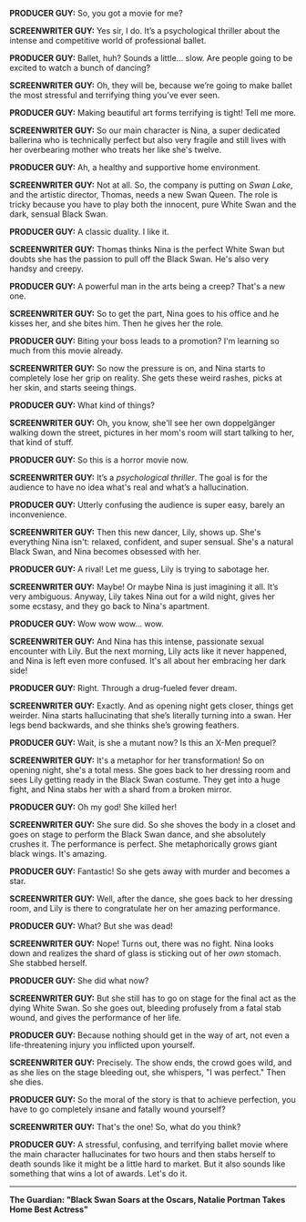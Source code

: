 **PRODUCER GUY:** So, you got a movie for me?

**SCREENWRITER GUY:** Yes sir, I do. It’s a psychological thriller about the intense and competitive world of professional ballet.

**PRODUCER GUY:** Ballet, huh? Sounds a little… slow. Are people going to be excited to watch a bunch of dancing?

**SCREENWRITER GUY:** Oh, they will be, because we’re going to make ballet the most stressful and terrifying thing you’ve ever seen.

**PRODUCER GUY:** Making beautiful art forms terrifying is tight! Tell me more.

**SCREENWRITER GUY:** So our main character is Nina, a super dedicated ballerina who is technically perfect but also very fragile and still lives with her overbearing mother who treats her like she's twelve.

**PRODUCER GUY:** Ah, a healthy and supportive home environment.

**SCREENWRITER GUY:** Not at all. So, the company is putting on *Swan Lake*, and the artistic director, Thomas, needs a new Swan Queen. The role is tricky because you have to play both the innocent, pure White Swan and the dark, sensual Black Swan.

**PRODUCER GUY:** A classic duality. I like it.

**SCREENWRITER GUY:** Thomas thinks Nina is the perfect White Swan but doubts she has the passion to pull off the Black Swan. He's also very handsy and creepy.

**PRODUCER GUY:** A powerful man in the arts being a creep? That's a new one.

**SCREENWRITER GUY:** So to get the part, Nina goes to his office and he kisses her, and she bites him. Then he gives her the role.

**PRODUCER GUY:** Biting your boss leads to a promotion? I'm learning so much from this movie already.

**SCREENWRITER GUY:** So now the pressure is on, and Nina starts to completely lose her grip on reality. She gets these weird rashes, picks at her skin, and starts seeing things.

**PRODUCER GUY:** What kind of things?

**SCREENWRITER GUY:** Oh, you know, she'll see her own doppelgänger walking down the street, pictures in her mom's room will start talking to her, that kind of stuff.

**PRODUCER GUY:** So this is a horror movie now.

**SCREENWRITER GUY:** It’s a *psychological thriller*. The goal is for the audience to have no idea what's real and what’s a hallucination.

**PRODUCER GUY:** Utterly confusing the audience is super easy, barely an inconvenience.

**SCREENWRITER GUY:** Then this new dancer, Lily, shows up. She's everything Nina isn't: relaxed, confident, and super sensual. She's a natural Black Swan, and Nina becomes obsessed with her.

**PRODUCER GUY:** A rival! Let me guess, Lily is trying to sabotage her.

**SCREENWRITER GUY:** Maybe! Or maybe Nina is just imagining it all. It’s very ambiguous. Anyway, Lily takes Nina out for a wild night, gives her some ecstasy, and they go back to Nina's apartment.

**PRODUCER GUY:** Wow wow wow… wow.

**SCREENWRITER GUY:** And Nina has this intense, passionate sexual encounter with Lily. But the next morning, Lily acts like it never happened, and Nina is left even more confused. It's all about her embracing her dark side!

**PRODUCER GUY:** Right. Through a drug-fueled fever dream.

**SCREENWRITER GUY:** Exactly. And as opening night gets closer, things get weirder. Nina starts hallucinating that she’s literally turning into a swan. Her legs bend backwards, and she thinks she’s growing feathers.

**PRODUCER GUY:** Wait, is she a mutant now? Is this an X-Men prequel?

**SCREENWRITER GUY:** It's a metaphor for her transformation! So on opening night, she's a total mess. She goes back to her dressing room and sees Lily getting ready in the Black Swan costume. They get into a huge fight, and Nina stabs her with a shard from a broken mirror.

**PRODUCER GUY:** Oh my god! She killed her!

**SCREENWRITER GUY:** She sure did. So she shoves the body in a closet and goes on stage to perform the Black Swan dance, and she absolutely crushes it. The performance is perfect. She metaphorically grows giant black wings. It's amazing.

**PRODUCER GUY:** Fantastic! So she gets away with murder and becomes a star.

**SCREENWRITER GUY:** Well, after the dance, she goes back to her dressing room, and Lily is there to congratulate her on her amazing performance.

**PRODUCER GUY:** What? But she was dead!

**SCREENWRITER GUY:** Nope! Turns out, there was no fight. Nina looks down and realizes the shard of glass is sticking out of her *own* stomach. She stabbed herself.

**PRODUCER GUY:** She did what now?

**SCREENWRITER GUY:** But she still has to go on stage for the final act as the dying White Swan. So she goes out, bleeding profusely from a fatal stab wound, and gives the performance of her life.

**PRODUCER GUY:** Because nothing should get in the way of art, not even a life-threatening injury you inflicted upon yourself.

**SCREENWRITER GUY:** Precisely. The show ends, the crowd goes wild, and as she lies on the stage bleeding out, she whispers, "I was perfect." Then she dies.

**PRODUCER GUY:** So the moral of the story is that to achieve perfection, you have to go completely insane and fatally wound yourself?

**SCREENWRITER GUY:** That's the one! So, what do you think?

**PRODUCER GUY:** A stressful, confusing, and terrifying ballet movie where the main character hallucinates for two hours and then stabs herself to death sounds like it might be a little hard to market. But it also sounds like something that wins a lot of awards. Let's do it.

***

**The Guardian: "Black Swan Soars at the Oscars, Natalie Portman Takes Home Best Actress"**